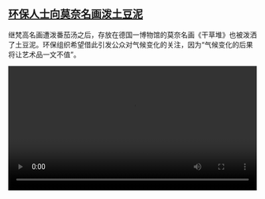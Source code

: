 <!--1666685822000-->
[环保人士向莫奈名画泼土豆泥](https://www.dw.com/zh/%E7%8E%AF%E4%BF%9D%E4%BA%BA%E5%A3%AB%E5%90%91%E8%8E%AB%E5%A5%88%E5%90%8D%E7%94%BB%E6%B3%BC%E5%9C%9F%E8%B1%86%E6%B3%A5/a-63547211)
------

<p>继梵高名画遭泼番茄汤之后，存放在德国一博物馆的莫奈名画《干草堆》也被泼洒了土豆泥。环保组织希望借此引发公众对气候变化的关注，因为“气候变化的后果将让艺术品一文不值”。</small></p><video src="https://tvdownloaddw-a.akamaihd.net/dwtv_video/flv/vdt_zh/2022/bchi221024_001_monet_01r_AVC_1280x720.mp4" controls style="width:100%"></video>
